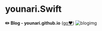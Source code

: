 # younari.Swift

**✏️ Blog - younari.github.io** ([go♥️](https://younari.github.io))
![blogimg](https://github.com/younari/younari.github.io/blob/master/images/blogscreen.png)
